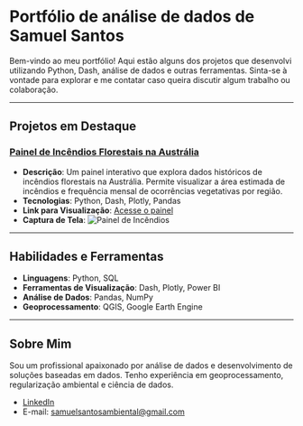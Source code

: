 # Portfólio de análise de dados de Samuel Santos

Bem-vindo ao meu portfólio! Aqui estão alguns dos projetos que desenvolvi utilizando Python, Dash, análise de dados e outras ferramentas. Sinta-se à vontade para explorar e me contatar caso queira discutir algum trabalho ou colaboração.

---

## Projetos em Destaque

### [Painel de Incêndios Florestais na Austrália](https://github.com/samuel-c-santos/painel-incendios-australia)
- **Descrição**: Um painel interativo que explora dados históricos de incêndios florestais na Austrália. Permite visualizar a área estimada de incêndios e frequência mensal de ocorrências vegetativas por região.
- **Tecnologias**: Python, Dash, Plotly, Pandas
- **Link para Visualização**: [Acesse o painel](https://painel-incendios-australia.onrender.com)
- **Captura de Tela**:
  ![Painel de Incêndios](https://github.com/samuel-c-santos/painel-incendios-australia/blob/main/imagens/painel.png?raw=true)

---

## Habilidades e Ferramentas
- **Linguagens**: Python, SQL
- **Ferramentas de Visualização**: Dash, Plotly, Power BI
- **Análise de Dados**: Pandas, NumPy
- **Geoprocessamento**: QGIS, Google Earth Engine

---

## Sobre Mim

Sou um profissional apaixonado por análise de dados e desenvolvimento de soluções baseadas em dados. Tenho experiência em geoprocessamento, regularização ambiental e ciência de dados.

- [LinkedIn](https://www.linkedin.com/in/samuelsantos-amb/)
- E-mail: samuelsantosambiental@gmail.com
